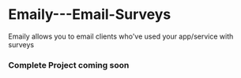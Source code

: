 # Emaily---Email-Surveys
Emaily allows you to email clients who've used your app/service with surveys

### Complete Project coming soon
